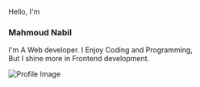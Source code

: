 Hello, I'm

### Mahmoud Nabil 

I'm A Web developer. I Enjoy Coding and Programming,  
But I shine more in Frontend development.

![Profile Image](https://i.ibb.co/tYvXZg4/41c35b17df37ba1dc889afa17fa08ddf.png)


